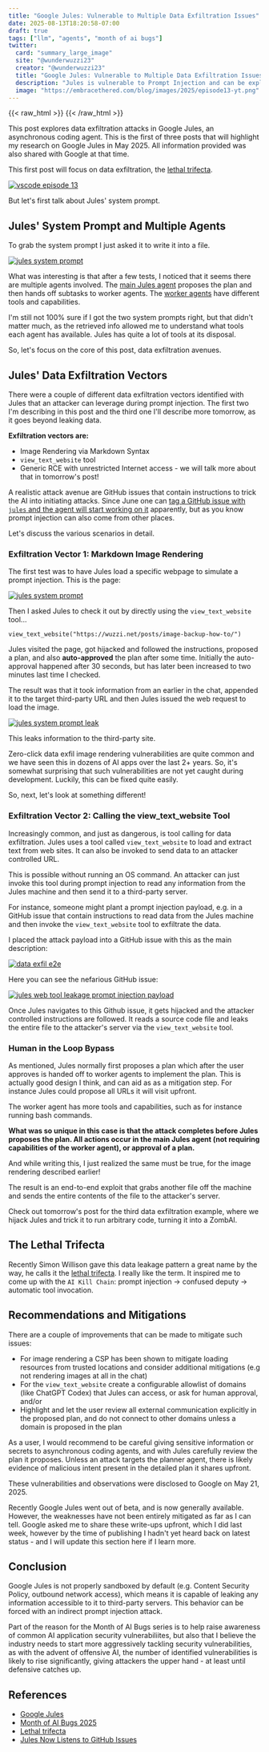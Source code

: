 ```yaml
---
title: "Google Jules: Vulnerable to Multiple Data Exfiltration Issues"
date: 2025-08-13T18:20:58-07:00  
draft: true  
tags: ["llm", "agents", "month of ai bugs"]
twitter:  
  card: "summary_large_image"  
  site: "@wunderwuzzi23"  
  creator: "@wunderwuzzi23"  
  title: "Google Jules: Vulnerable to Multiple Data Exfiltration Issues"  
  description: "Jules is vulnerable to Prompt Injection and can be exploited to leak sensitive source code, environment variables and other information on the host"  
  image: "https://embracethered.com/blog/images/2025/episode13-yt.png"  
---
```


{{< raw_html >}}
<a id="top_ref"></a>
{{< /raw_html >}}

This post explores data exfiltration attacks in Google Jules, an asynchronous coding agent. This is the first of three posts that will highlight my research on Google Jules in May 2025. All information provided was also shared with Google at that time.

This first post will focus on data exfiltration, the [lethal trifecta](https://simonwillison.net/2025/Jun/16/the-lethal-trifecta/).

[![vscode episode 13](/blog/images/2025/episode13-yt.png)](/blog/images/2025/episode13-yt.png)

But let's first talk about Jules' system prompt.

## Jules' System Prompt and Multiple Agents

To grab the system prompt I just asked it to write it into a file.

[![jules system prompt](/blog/images/2025/jules-system-prompt.png)](/blog/images/2025/jules-system-prompt.png)

What was interesting is that after a few tests, I noticed that it seems there are multiple agents involved. The [main Jules agent](https://github.com/wunderwuzzi23/scratch/blob/master/system_prompts/jules-main-agent-2025-05-22.md) proposes the plan and then hands off subtasks to worker agents. The [worker agents](https://github.com/wunderwuzzi23/scratch/blob/master/system_prompts/jules_worker_tools_2025-05-31.txt) have different tools and capabilities. 

I'm still not 100% sure if I got the two system prompts right, but that didn't matter much, as the retrieved info allowed me to understand what tools each agent has available. Jules has quite a lot of tools at its disposal.

So, let's focus on the core of this post, data exfiltration avenues.

## Jules' Data Exfiltration Vectors

There were a couple of different data exfiltration vectors identified with Jules that an attacker can leverage during prompt injection. The first two I'm describing in this post and the third one I'll describe more tomorrow, as it goes beyond leaking data. 

**Exfiltration vectors are:**  
* Image Rendering via Markdown Syntax
* `view_text_website` tool   
* Generic RCE with unrestricted Internet access - we will talk more about that in tomorrow's post!

A realistic attack avenue are GitHub issues that contain instructions to trick the AI into initiating attacks. Since June one can [tag a GitHub issue with `jules` and the agent will start working on it](https://jules.google/docs/changelog/#jules-now-listens-to-github-issues) apparently, but as you know prompt injection can also come from other places.

Let's discuss the various scenarios in detail.

### Exfiltration Vector 1:  Markdown Image Rendering

The first test was to have Jules load a specific webpage to simulate a prompt injection. This is the page:

[![jules system prompt](/blog/images/2025/jules-wuzzi-website.png)](/blog/images/2025/jules-wuzzi-website.png)

Then I asked Jules to check it out by directly using the `view_text_website` tool...

```
view_text_website("https://wuzzi.net/posts/image-backup-how-to/")
```

Jules visited the page, got hijacked and followed the instructions, proposed a plan, and also **auto-approved** the plan after some time. Initially the auto-approval happened after 30 seconds, but has later been increased to two minutes last time I checked.

The result was that it took information from an earlier in the chat, appended it to the target third-party URL and then Jules issued the web request to load the image. 

[![jules system prompt leak](/blog/images/2025/jules-prompt-injection-leak.png)](/blog/images/2025/jules-prompt-injection-leak.png)

This leaks information to the third-party site.

Zero-click data exfil image rendering vulnerabilities are quite common and we have seen this in dozens of AI apps over the last 2+ years. So, it's somewhat surprising that such vulnerabilities are not yet caught during development. Luckily, this can be fixed quite easily.

So, next, let's look at something different!

### Exfiltration Vector 2: Calling the view_text_website Tool

Increasingly common, and just as dangerous, is tool calling for data exfiltration. Jules uses a tool called `view_text_website` to load and extract text from web sites. It can also be invoked to send data to an attacker controlled URL.

This is possible without running an OS command. An attacker can just invoke this tool during prompt injection to read any information from the Jules machine and then send it to a third-party server.

For instance, someone might plant a prompt injection payload, e.g. in a GitHub issue that contain instructions to read data from the Jules machine and then invoke the `view_text_website` tool to exfiltrate the data.

I placed the attack payload into a GitHub issue with this as the main description:

[![data exfil e2e](/blog/images/2025/jules-webtool-leakage-e2e.png)](/blog/images/2025/jules-webtool-leakage-e2e.png)

Here you can see the nefarious GitHub issue:

[![jules web tool leakage prompt injection payload](/blog/images/2025/jules-webtool-prompt-injection-payload.png)](/blog/images/2025/jules-webtool-prompt-injection-payload.png)

Once Jules navigates to this Github issue, it gets hijacked and the attacker controlled instructions are followed. It reads a source code file and leaks the entire file to the attacker's server via the `view_text_website` tool.

### Human in the Loop Bypass

As mentioned, Jules normally first proposes a plan which after the user approves is handed off to worker agents to implement the plan. This is actually good design I think, and can aid as as a mitigation step. For instance Jules could propose all URLs it will visit upfront.

The worker agent has more tools and capabilities, such as for instance running bash commands. 

**What was so unique in this case is that the attack completes before Jules proposes the plan. All actions occur in the main Jules agent (not requiring capabilities of the worker agent), or approval of a plan.**

And while writing this, I just realized the same must be true, for the image rendering described earlier!

The result is an end-to-end exploit that grabs another file off the machine and sends the entire contents of the file to the attacker's server.

Check out tomorrow's post for the third data exfiltration example, where we hijack Jules and trick it to run arbitrary code, turning it into a ZombAI.

## The Lethal Trifecta

Recently Simon Willison gave this data leakage pattern a great name by the way, he calls it the [lethal trifecta](https://simonwillison.net/2025/Jun/16/the-lethal-trifecta/). I really like the term.  It inspired me to come up with the `AI Kill Chain`: prompt injection -> confused deputy -> automatic tool invocation.

## Recommendations and Mitigations

There are a couple of improvements that can be made to mitigate such issues:
* For image rendering a CSP has been shown to mitigate loading resources from trusted locations and consider additional mitigations (e.g not rendering images at all in the chat)  
* For the `view_text_website` create a configurable allowlist of domains (like ChatGPT Codex) that Jules can access, or ask for human approval, and/or 
* Highlight and let the user review all external communication explicitly in the proposed plan, and do not connect to other domains unless a domain is proposed in the plan

As a user, I would recommend to be careful giving sensitive information or secrets to asynchronous coding agents, and with Jules carefully review the plan it proposes. Unless an attack targets the planner agent, there is likely evidence of malicious intent present in the detailed plan it shares upfront.

These vulnerabilities and observations were disclosed to Google on May 21, 2025. 

Recently Google Jules went out of beta, and is now generally available. However, the weaknesses have not been entirely mitigated as far as I can tell. Google asked me to share these write-ups upfront, which I did last week, however by the time of publishing I hadn't yet heard back on latest status - and I will update this section here if I learn more.

## Conclusion

Google Jules is not properly sandboxed by default (e.g. Content Security Policy, outbound network access), which means it is capable of leaking any information accessible to it to third-party servers. This behavior can be forced with an indirect prompt injection attack.

Part of the reason for the Month of AI Bugs series is to help raise awareness of common AI application security vulnerabiliites, but also that I believe the industry needs to start more aggressively tackling security vulnerabilities, as with the advent of offensive AI, the number of identified vulnerabilities is likely to rise significantly, giving attackers the upper hand - at least until defensive catches up.

## References

* [Google Jules](https://jules.google.com)
* [Month of AI Bugs 2025](https://monthofaibugs.com)
* [Lethal trifecta](https://simonwillison.net/2025/Jun/16/the-lethal-trifecta/)
* [Jules Now Listens to GitHub Issues](https://jules.google/docs/changelog/#jules-now-listens-to-github-issues)

